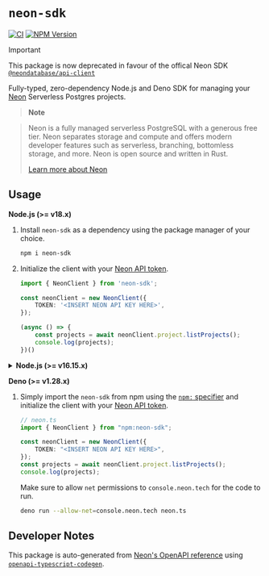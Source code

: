 # `neon-sdk`

[![CI](https://github.com/paambaati/neon-js-sdk/actions/workflows/ci.yml/badge.svg)](https://github.com/paambaati/neon-js-sdk/actions/workflows/ci.yml)
[![NPM Version](https://img.shields.io/npm/v/neon-sdk.svg?logo=npm)](https://www.npmjs.com/package/neon-sdk)

> [!IMPORTANT]  
> This package is now deprecated in favour of the offical Neon SDK [`@neondatabase/api-client`](https://www.npmjs.com/package/@neondatabase/api-client)

Fully-typed, zero-dependency Node.js and Deno SDK for managing your [Neon](https://neon.tech/) Serverless Postgres projects.

> **Note**

> Neon is a fully managed serverless PostgreSQL with a generous free tier. Neon separates storage and compute and offers modern developer features such as serverless, branching, bottomless storage, and more. Neon is open source and written in Rust.
> 
> [Learn more about Neon](https://neon.tech/docs/introduction/about)

## Usage

**Node.js (>= v18.x)**

1. Install `neon-sdk` as a dependency using the package manager of your choice.

    ```bash
    npm i neon-sdk
    ```

2. Initialize the client with your [Neon API token](https://neon.tech/docs/manage/api-keys#manage-api-keys-with-the-neon-api).

    ```typescript
    import { NeonClient } from 'neon-sdk';

    const neonClient = new NeonClient({
        TOKEN: '<INSERT NEON API KEY HERE>',
    });

    (async () => {
        const projects = await neonClient.project.listProjects();
        console.log(projects);
    })()
    ```

<details><summary><strong>Node.js (>= v16.15.x)</strong></summary>

You can use the same steps to use this package if you're on Node.js v16.15.x or above, with one minor change; when running your code, you will need to pass the `--experimental-fetch` flag to `node`.

For example –

```
node --experimental-fetch app.js
```
</details>

**Deno (>= v1.28.x)**

1. Simply import the `neon-sdk` from npm using the [`npm:` specifier](https://deno.land/manual@v1.30.3/node/npm_specifiers) and initialize the client with your [Neon API token](https://neon.tech/docs/manage/api-keys#manage-api-keys-with-the-neon-api).

    ```typescript
    // neon.ts
    import { NeonClient } from "npm:neon-sdk";

    const neonClient = new NeonClient({
        TOKEN: "<INSERT NEON API KEY HERE>",
    });
    const projects = await neonClient.project.listProjects();
    console.log(projects);
    ```

    Make sure to allow `net` permissions to `console.neon.tech` for the code to run.

    ```bash
    deno run --allow-net=console.neon.tech neon.ts
    ```

## Developer Notes

This package is auto-generated from [Neon's OpenAPI reference](https://neon.tech/api-reference/v2/) using [`openapi-typescript-codegen`](https://www.npmjs.com/package/openapi-typescript-codegen).
